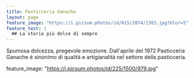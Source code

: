 ```yaml
---
title: Pasticceria Ganache
layout: page
feature_image: "https://i.picsum.photos/id/815/2074/1383.jpg?blur=5"
feature_text: |
  ## La storia più dolce di sempre
---
```


Spumosa dolcezza, pregevole emozione. Dall'aprile del 1972 Pasticceria Ganache è sinonimo di qualità e artigianalità nel settore della pasticceria.


feature_image: "https://i.picsum.photos/id/225/1500/979.jpg"
